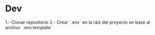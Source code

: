 # Dev
1.- Clonar repositorio
2.- Crear ´.env´ en la raíz del proyecto en base al archivo ´.env.template´
